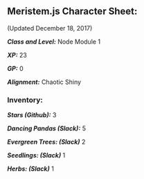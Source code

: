 ## Meristem.js Character Sheet:

(Updated December 18, 2017)

**_Class and Level:_** Node Module 1

**_XP:_** 23

**_GP:_** 0

**_Alignment:_** Chaotic Shiny

### Inventory:

**_Stars (Github):_** 3

**_Dancing Pandas (Slack):_** 5

**_Evergreen Trees: (Slack)_** 2

**_Seedlings: (Slack)_** 1

**_Herbs: (Slack)_** 1

